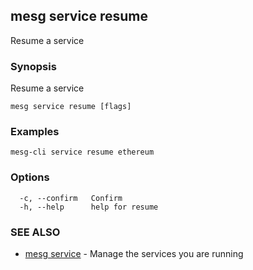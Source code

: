 ## mesg service resume

Resume a service

### Synopsis

Resume a service

```
mesg service resume [flags]
```

### Examples

```
mesg-cli service resume ethereum
```

### Options

```
  -c, --confirm   Confirm
  -h, --help      help for resume
```

### SEE ALSO

* [mesg service](mesg_service.md)	 - Manage the services you are running

